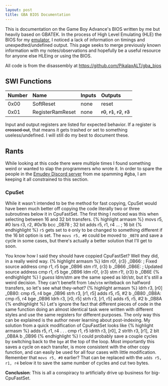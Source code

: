 ```yaml
---
layout: post
title: GBA BIOS Documentation
---
```


This is documentation on the Game Boy Advance's BIOS written by me but heavily based on GBATEK. In the process of High Level Emulating (HLE) the BIOS for my [emulator](https://github.com/KellanClark/ecnavdA-yoBemaG), I noticed a lack of information on timings and unexpedted/undefined output. This page seeks to merge previously known information with my notes/observations and hopefully be a useful resource for anyone else HLEing or using the BIOS.

All code is from the disassembly at https://github.com/PikalaxALT/gba_bios

## SWI Functions

Number | Name             | Inputs | Outputs                       
:----- | :--------------- | :----- | :-----------------------------
0x00   | SoftReset        | none   | reset                         
0x01   | RegisterRamReset | none   | ~~r0~~, ~~r1~~, ~~r2~~, ~~r3~~

Input and output registers are listed for expected behavior. If a register is ~~crossed out~~, that means it gets trashed or set to something useless/undefined. I will still do my best to document these.

## Rants
While looking at this code there were multiple times I found something weird or wanted to slap the programmers who wrote it. In order to spare the people in the [Emudev Discord server](https://discord.gg/dkmJAes) from me spamming #gba, I am keeping it all constrained to this section.

### CpuSet
While it wasn't intended to be the method for fast copying, CpuSet would have been much better off copying the code literally two or three subroutines below it in CpuFastSet. The first thing I noticed was this when selecting between 16 and 32 bit transfers.
{% highlight armasm %}
movs r5, #0
lsrs r3, r2, #0x1b
bcc _0B78 ; 32 bit
adds r5, r1, r4
... ; 16 bit
{% endhighlight %}
`r5` gets set to `0` only to be changed to something different if the 16 bit option is set. The `movs r5, #0` could be moved to `_0B78` and save a cycle in some cases, but there's actually a better solution that I'll get to soon.

You know how I said they should have coppied CpuFastSet? Well they did, in a really weird way.
{% highlight armasm %}
	ldm r0!, {r3}
_0B66: ; Fixed source address
  cmp r1, r5
	bge _0B96
	stm r1!, {r3}
	b _0B66
_0B6E: ; Updated source address
	cmp r1, r5
	bge _0B96
	ldm r0!, {r3}
	stm r1!, {r3}
	b _0B6E
{% endhighlight %}
I *guess* ldm/stm are the same speed as ldr/str, but it's still a weird decision. They can't benefit from `ldm`/`stm` writeback on halfword transfers, so let's see what they-*what?*
{% highlight armasm %}
	ldrh r3, [r0]
_0B80:
	cmp r5, r4
	bge _0B96
	strh r3, [r1, r5]
	adds r5, r5, #2
	b _0B80
_0B8A:
	cmp r5, r4
	bge _0B96
	ldrh r3, [r0, r5]
	strh r3, [r1, r5]
	adds r5, r5, #2
	b _0B8A
{% endhighlight %}
Let's ignore the fact that different pieces of code in the same function doing an almost identical task were written with different styles and use the same registers for different purposes. The only way this can be explained is the author never learning about post-indexing. My solution from a quick modification of CpuFastSet looks like
{% highlight armasm %}
    adds r5, r1, r4
. . .
    cmp r1, r5
    ldrlth r3, [r0], 2
    strlth r3, [r1], 2
    blt _0B8A
    b _0B96
{% endhighlight %}
I could probably save a couple cycles by switching back to the `bge` at the top of the loop. Most importantly this saves a cycle on each transfer, is more consistent with the other copy function, and can easily be used for all four cases with little modification. Remember that `movs r5, #0` earlier? That can be replaced with the `adds r5, r1, r4` below it to save the same number of cycles and cut two bytes.

**Conclusion**: This is all a conspiracy to artificially drive up business for big-CpuFastSet.
